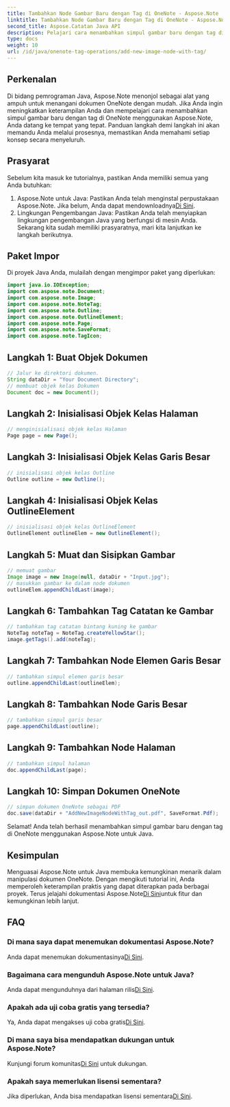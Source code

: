 ```yaml
---
title: Tambahkan Node Gambar Baru dengan Tag di OneNote - Aspose.Note
linktitle: Tambahkan Node Gambar Baru dengan Tag di OneNote - Aspose.Note
second_title: Aspose.Catatan Java API
description: Pelajari cara menambahkan simpul gambar baru dengan tag di OneNote menggunakan Aspose.Note untuk Java. Tingkatkan keterampilan pemrograman Java Anda dengan mudah.
type: docs
weight: 10
url: /id/java/onenote-tag-operations/add-new-image-node-with-tag/
---
```

## Perkenalan
Di bidang pemrograman Java, Aspose.Note menonjol sebagai alat yang ampuh untuk menangani dokumen OneNote dengan mudah. Jika Anda ingin meningkatkan keterampilan Anda dan mempelajari cara menambahkan simpul gambar baru dengan tag di OneNote menggunakan Aspose.Note, Anda datang ke tempat yang tepat. Panduan langkah demi langkah ini akan memandu Anda melalui prosesnya, memastikan Anda memahami setiap konsep secara menyeluruh.
## Prasyarat
Sebelum kita masuk ke tutorialnya, pastikan Anda memiliki semua yang Anda butuhkan:
1.  Aspose.Note untuk Java: Pastikan Anda telah menginstal perpustakaan Aspose.Note. Jika belum, Anda dapat mendownloadnya[Di Sini](https://releases.aspose.com/note/java/).
2. Lingkungan Pengembangan Java: Pastikan Anda telah menyiapkan lingkungan pengembangan Java yang berfungsi di mesin Anda.
Sekarang kita sudah memiliki prasyaratnya, mari kita lanjutkan ke langkah berikutnya.
## Paket Impor
Di proyek Java Anda, mulailah dengan mengimpor paket yang diperlukan:
```java
import java.io.IOException;
import com.aspose.note.Document;
import com.aspose.note.Image;
import com.aspose.note.NoteTag;
import com.aspose.note.Outline;
import com.aspose.note.OutlineElement;
import com.aspose.note.Page;
import com.aspose.note.SaveFormat;
import com.aspose.note.TagIcon;
```
## Langkah 1: Buat Objek Dokumen
```java
// Jalur ke direktori dokumen.
String dataDir = "Your Document Directory";
// membuat objek kelas Dokumen
Document doc = new Document();
```
## Langkah 2: Inisialisasi Objek Kelas Halaman
```java
// menginisialisasi objek kelas Halaman
Page page = new Page();
```
## Langkah 3: Inisialisasi Objek Kelas Garis Besar
```java
// inisialisasi objek kelas Outline
Outline outline = new Outline();
```
## Langkah 4: Inisialisasi Objek Kelas OutlineElement
```java
// inisialisasi objek kelas OutlineElement
OutlineElement outlineElem = new OutlineElement();
```
## Langkah 5: Muat dan Sisipkan Gambar
```java
// memuat gambar
Image image = new Image(null, dataDir + "Input.jpg");
// masukkan gambar ke dalam node dokumen
outlineElem.appendChildLast(image);
```
## Langkah 6: Tambahkan Tag Catatan ke Gambar
```java
// tambahkan tag catatan bintang kuning ke gambar
NoteTag noteTag = NoteTag.createYellowStar();
image.getTags().add(noteTag);
```
## Langkah 7: Tambahkan Node Elemen Garis Besar
```java
// tambahkan simpul elemen garis besar
outline.appendChildLast(outlineElem);
```
## Langkah 8: Tambahkan Node Garis Besar
```java
// tambahkan simpul garis besar
page.appendChildLast(outline);
```
## Langkah 9: Tambahkan Node Halaman
```java
// tambahkan simpul halaman
doc.appendChildLast(page);
```
## Langkah 10: Simpan Dokumen OneNote
```java
// simpan dokumen OneNote sebagai PDF
doc.save(dataDir + "AddNewImageNodeWithTag_out.pdf", SaveFormat.Pdf);
```
Selamat! Anda telah berhasil menambahkan simpul gambar baru dengan tag di OneNote menggunakan Aspose.Note untuk Java.
## Kesimpulan
 Menguasai Aspose.Note untuk Java membuka kemungkinan menarik dalam manipulasi dokumen OneNote. Dengan mengikuti tutorial ini, Anda memperoleh keterampilan praktis yang dapat diterapkan pada berbagai proyek. Terus jelajahi dokumentasi Aspose.Note[Di Sini](https://reference.aspose.com/note/java/)untuk fitur dan kemungkinan lebih lanjut.
## FAQ
### Di mana saya dapat menemukan dokumentasi Aspose.Note?
 Anda dapat menemukan dokumentasinya[Di Sini](https://reference.aspose.com/note/java/).
### Bagaimana cara mengunduh Aspose.Note untuk Java?
 Anda dapat mengunduhnya dari halaman rilis[Di Sini](https://releases.aspose.com/note/java/).
### Apakah ada uji coba gratis yang tersedia?
 Ya, Anda dapat mengakses uji coba gratis[Di Sini](https://releases.aspose.com/).
### Di mana saya bisa mendapatkan dukungan untuk Aspose.Note?
 Kunjungi forum komunitas[Di Sini](https://forum.aspose.com/c/note/28) untuk dukungan.
### Apakah saya memerlukan lisensi sementara?
 Jika diperlukan, Anda bisa mendapatkan lisensi sementara[Di Sini](https://purchase.aspose.com/temporary-license/).
